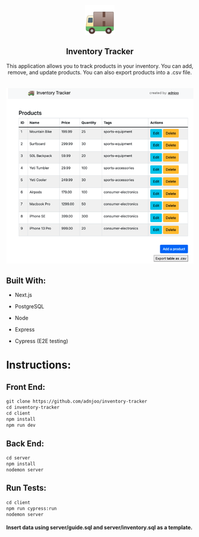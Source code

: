 <!-- PROJECT LOGO -->
<br />
<p align="center">
  <a href="https://github.com/adnjoo/inventory-tracker">
    <img src="https://raw.githubusercontent.com/adnjoo/Inventory-Tracker/main/client/public/truck.png" alt="Logo" width="80" height="80">
  </a>

  <h2 align="center">Inventory Tracker</h2>

  <p align="center">
    This application allows you to track products in your inventory. You can add, remove, and update products. You can also export products into a .csv file. 
    <br />
    <br />
    <br />
  <img src='./preview.png'>
  </p>
</p>

## Built With:

* Next.js

* PostgreSQL

* Node

* Express

* Cypress (E2E testing)

# Instructions:

## Front End:

```
git clone https://github.com/adnjoo/inventory-tracker
cd inventory-tracker
cd client
npm install
npm run dev
```

## Back End:

```
cd server
npm install
nodemon server
```

## Run Tests:

```
cd client
npm run cypress:run
nodemon server
```

#### Insert data using server/guide.sql and server/inventory.sql as a template.
